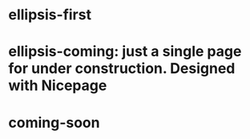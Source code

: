 # ellipsis-first

# ellipsis-coming: just a single page for under construction. Designed with Nicepage 
# coming-soon



